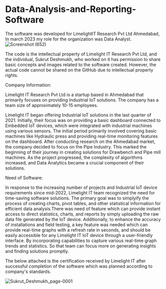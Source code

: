 # Data-Analysis-and-Reporting-Software

The software was developed for LimelightIT Research Pvt Ltd Ahmedabad, In march 2023 my role for the organization was Data Analyst.
![Screenshot (652)](https://github.com/SukrutDeshmukh/Data-Analysis-and-Reporting-Software/assets/127339353/f84f8df7-26d1-4e6e-9f8e-f0a12e1f86f7)

The code is the intellectual property of Limelight IT Research Pvt Ltd, and the individual, Sukrut Deshmukh, who worked on it has permission to share basic concepts and images related to the software created. However, the actual code cannot be shared on the GitHub due to intellectual property rights.

Company Information:

Limelight IT Research Pvt Ltd is a startup based in Ahmedabad that primarily focuses on providing Industrial IoT solutions. The company has a team size of approximately 10-15 employees.

Limelight IT began offering Industrial IoT solutions in the last quarter of 2021. Initially, their focus was on providing a basic dashboard connected to Embedded IoT devices, which were integrated with industrial machines using various sensors. The initial period primarily involved covering basic machines like Hydraulic press and providing real-time monitoring features on the dashboard. After conducting research on the Ahmedabad market, the company decided to focus on the Pipe Industry. This marked the beginning of their journey in creating solutions for Drawbench and Pipe mill machines. As the project progressed, the complexity of algorithms increased, and Data Analytics became a crucial component of their solutions.

Need of Software:

In response to the increasing number of projects and Industrial IoT device requirements since mid-2022, Limelight IT team recognized the need for time-saving software solutions. The primary goal was to simplyify the process of creating charts, pivot tables, and other statistical information for efficient data analysis.There was need of feature which can provide instant access to direct statistics, charts, and reports by simply uploading the raw data file generated by the IoT device. Additionally, to enhance the accuracy of installations and field testing, a key feature was needed which can provide real-time graphs with a refresh rate in seconds, and should be easily accessible for any Limelight IT IoT device through a user-friendly interface.  By incorporating capabilities to capture various real-time graph trends and statistics. So that team can focus more on generating insights and finding solutions promptly.



The below attached is the certification received by Limelight IT after successful completion of the software which was planned according to company's standards.

![Sukrut_Deshmukh_page-0001](https://github.com/SukrutDeshmukh/Data-Analysis-and-Reporting-Software/assets/127339353/e45ddb81-8a66-4fc9-a3b1-253c084306e8)
